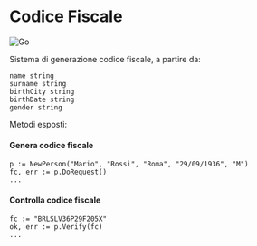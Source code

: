 # Codice Fiscale
![Go](https://github.com/deeper-x/codice-fiscale/workflows/Go/badge.svg)

Sistema di generazione codice fiscale, a partire da:

```
name string
surname string 
birthCity string 
birthDate string 
gender string
```

Metodi esposti:

#### Genera codice fiscale
```
p := NewPerson("Mario", "Rossi", "Roma", "29/09/1936", "M")
fc, err := p.DoRequest()
...
```

#### Controlla codice fiscale
```
fc := "BRLSLV36P29F205X"
ok, err := p.Verify(fc)
...
```


